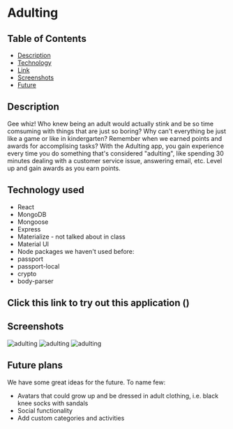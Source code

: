 # Adulting

## Table of Contents

- [Description](#description)
- [Technology](#technology)
- [Link](#link)
- [Screenshots](#screenshots)
- [Future](#future)

## Description

Gee whiz! Who knew being an adult would actually stink and be so time comsuming with things that are just so boring? Why can't everything be just like a game or like in kindergarten? Remember when we earned points and awards for accomplising tasks? With the Adulting app, you gain experience every time you do something that's considered "adulting", like spending 30 minutes dealing with a customer service issue, answering email, etc. Level up and gain awards as you earn points.

## Technology used

- React
- MongoDB
- Mongoose
- Express
- Materialize - not talked about in class
- Material UI
- Node packages we haven't used before:
- passport
- passport-local
- crypto
- body-parser

## Click this link to try out this application ()

## Screenshots
![adulting](src/assets/logIn.png)
![adulting](src/assets/enterActivity.png)
![adulting](src/assets/activityLog.png)

## Future plans
We have some great ideas for the future.  To name  few:
* Avatars that could grow up and be dressed in adult clothing, i.e. black knee socks with sandals
* Social functionality
* Add custom categories and activities

